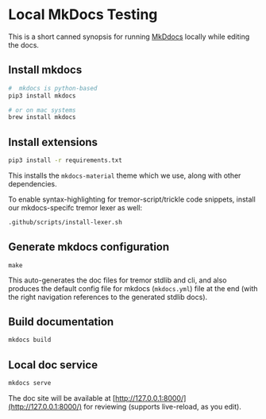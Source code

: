 # Local MkDocs Testing

This is a short canned synopsis for running [MkDdocs](https://www.mkdocs.org/) locally while editing the docs.

## Install mkdocs

```bash
#  mkdocs is python-based
pip3 install mkdocs

# or on mac systems
brew install mkdocs
```

## Install extensions

```bash
pip3 install -r requirements.txt
```

This installs the `mkdocs-material` theme which we use, along with other dependencies.

To enable syntax-highlighting for tremor-script/trickle code snippets, install our mkdocs-specifc tremor lexer as well:

```bash
.github/scripts/install-lexer.sh
```

## Generate mkdocs configuration

```
make
```

This auto-generates the doc files for tremor stdlib and cli, and also produces the default config file for
mkdocs (`mkdocs.yml`) file at the end (with the right navigation references to the generated stdlib docs).

## Build documentation

```bash
mkdocs build
```

## Local doc service

```bash
mkdocs serve
```

The doc site will be available at [http://127.0.0.1:8000/](http://127.0.0.1:8000/) for reviewing (supports live-reload, as you edit).
